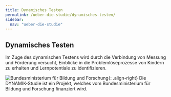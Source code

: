 ```yaml
---
title: Dynamisches Testen
permalink: /ueber-die-studie/dynamisches-testen/
sidebar:
  nav: "ueber-die-studie"
---
```

## Dynamisches Testen 
Im Zuge des dynamischen Testens wird durch die Verbindung von Messung und Förderung versucht, Einblicke in die Problemlöseprozesse von Kindern zu erhalten und Lernpotentiale zu identifizieren.


![Bundesministerium für Bildung und Forschung](https://jazznbass.github.io//dynamik-homepage/assets/images/logos/BmBF-Logo_kleiner_50.jpg){: .align-right}
Die DYNAMIK-Studie ist ein Projekt, welches vom Bundesministerium für Bildung und Forschung finanziert wird. 
